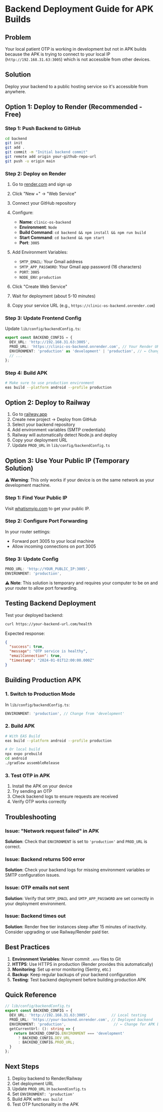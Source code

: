 # Backend Deployment Guide for APK Builds

## Problem
Your local patient OTP is working in development but not in APK builds because the APK is trying to connect to your local IP (`http://192.168.31.63:3005`) which is not accessible from other devices.

## Solution
Deploy your backend to a public hosting service so it's accessible from anywhere.

## Option 1: Deploy to Render (Recommended - Free)

### Step 1: Push Backend to GitHub
```bash
cd backend
git init
git add .
git commit -m "Initial backend commit"
git remote add origin your-github-repo-url
git push -u origin main
```

### Step 2: Deploy on Render

1. Go to [render.com](https://render.com) and sign up
2. Click "New +" → "Web Service"
3. Connect your GitHub repository
4. Configure:
   - **Name**: `clinic-os-backend`
   - **Environment**: `Node`
   - **Build Command**: `cd backend && npm install && npm run build`
   - **Start Command**: `cd backend && npm start`
   - **Port**: `3005`

5. Add Environment Variables:
   - `SMTP_EMAIL`: Your Gmail address
   - `SMTP_APP_PASSWORD`: Your Gmail app password (16 characters)
   - `PORT`: `3005`
   - `NODE_ENV`: `production`

6. Click "Create Web Service"
7. Wait for deployment (about 5-10 minutes)
8. Copy your service URL (e.g., `https://clinic-os-backend.onrender.com`)

### Step 3: Update Frontend Config

Update `lib/config/backendConfig.ts`:

```typescript
export const BACKEND_CONFIG = {
  DEV_URL: 'http://192.168.31.63:3005',
  PROD_URL: 'https://clinic-os-backend.onrender.com', // Your Render URL
  ENVIRONMENT: 'production' as 'development' | 'production', // ← Change this
  // ...
};
```

### Step 4: Build APK

```bash
# Make sure to use production environment
eas build --platform android --profile production
```

## Option 2: Deploy to Railway

1. Go to [railway.app](https://railway.app)
2. Create new project → Deploy from GitHub
3. Select your backend repository
4. Add environment variables (SMTP credentials)
5. Railway will automatically detect Node.js and deploy
6. Copy your deployment URL
7. Update `PROD_URL` in `lib/config/backendConfig.ts`

## Option 3: Use Your Public IP (Temporary Solution)

**⚠️ Warning**: This only works if your device is on the same network as your development machine.

### Step 1: Find Your Public IP
Visit [whatismyip.com](https://whatismyip.com) to get your public IP.

### Step 2: Configure Port Forwarding
In your router settings:
- Forward port 3005 to your local machine
- Allow incoming connections on port 3005

### Step 3: Update Config
```typescript
PROD_URL: 'http://YOUR_PUBLIC_IP:3005',
ENVIRONMENT: 'production',
```

**⚠️ Note**: This solution is temporary and requires your computer to be on and your router to allow port forwarding.

## Testing Backend Deployment

Test your deployed backend:

```bash
curl https://your-backend-url.com/health
```

Expected response:
```json
{
  "success": true,
  "message": "OTP service is healthy",
  "emailConnection": true,
  "timestamp": "2024-01-01T12:00:00.000Z"
}
```

## Building Production APK

### 1. Switch to Production Mode
In `lib/config/backendConfig.ts`:
```typescript
ENVIRONMENT: 'production', // Change from 'development'
```

### 2. Build APK
```bash
# With EAS Build
eas build --platform android --profile production

# Or local build
npx expo prebuild
cd android
./gradlew assembleRelease
```

### 3. Test OTP in APK
1. Install the APK on your device
2. Try sending an OTP
3. Check backend logs to ensure requests are received
4. Verify OTP works correctly

## Troubleshooting

### Issue: "Network request failed" in APK
**Solution**: Check that `ENVIRONMENT` is set to `'production'` and `PROD_URL` is correct.

### Issue: Backend returns 500 error
**Solution**: Check your backend logs for missing environment variables or SMTP configuration issues.

### Issue: OTP emails not sent
**Solution**: Verify that `SMTP_EMAIL` and `SMTP_APP_PASSWORD` are set correctly in your deployment environment.

### Issue: Backend times out
**Solution**: Render free tier instances sleep after 15 minutes of inactivity. Consider upgrading or use Railway/Render paid tier.

## Best Practices

1. **Environment Variables**: Never commit `.env` files to Git
2. **HTTPS**: Use HTTPS in production (Render provides this automatically)
3. **Monitoring**: Set up error monitoring (Sentry, etc.)
4. **Backup**: Keep regular backups of your backend configuration
5. **Testing**: Test backend deployment before building production APK

## Quick Reference

```typescript
// lib/config/backendConfig.ts
export const BACKEND_CONFIG = {
  DEV_URL: 'http://192.168.31.63:3005',          // Local testing
  PROD_URL: 'https://your-backend.onrender.com', // Deployed backend
  ENVIRONMENT: 'production',                      // ← Change for APK build
  getCurrentUrl: (): string => {
    return BACKEND_CONFIG.ENVIRONMENT === 'development' 
      ? BACKEND_CONFIG.DEV_URL 
      : BACKEND_CONFIG.PROD_URL;
  }
};
```

## Next Steps

1. Deploy backend to Render/Railway
2. Get deployment URL
3. Update `PROD_URL` in `backendConfig.ts`
4. Set `ENVIRONMENT: 'production'`
5. Build APK with `eas build`
6. Test OTP functionality in the APK

